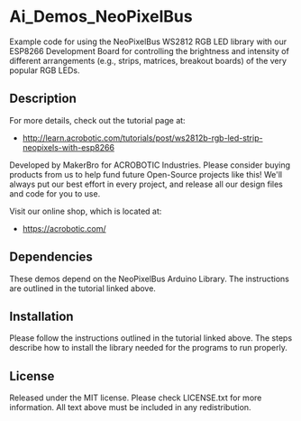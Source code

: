 # Ai_Demos_NeoPixelBus

Example code for using the NeoPixelBus WS2812 RGB LED library with our 
ESP8266 Development Board for controlling the brightness and intensity of
different arrangements (e.g., strips, matrices, breakout boards) of the very
popular RGB LEDs.

## Description

For more details, check out the tutorial page at:

   * http://learn.acrobotic.com/tutorials/post/ws2812b-rgb-led-strip-neopixels-with-esp8266

Developed by MakerBro for ACROBOTIC Industries.  Please consider buying 
products from us to help fund future Open-Source projects like this! We'll
always put our best effort in every project, and release all our design 
files and code for you to use.

Visit our online shop, which is located at:

   * https://acrobotic.com/

## Dependencies

These demos depend on the NeoPixelBus Arduino Library.  The instructions are
outlined in the tutorial linked above.

## Installation

Please follow the instructions outlined in the tutorial linked above.  The steps
describe how to install the library needed for the programs to run properly.

## License

Released under the MIT license. Please check LICENSE.txt for more information. 
All text above must be included in any redistribution.
